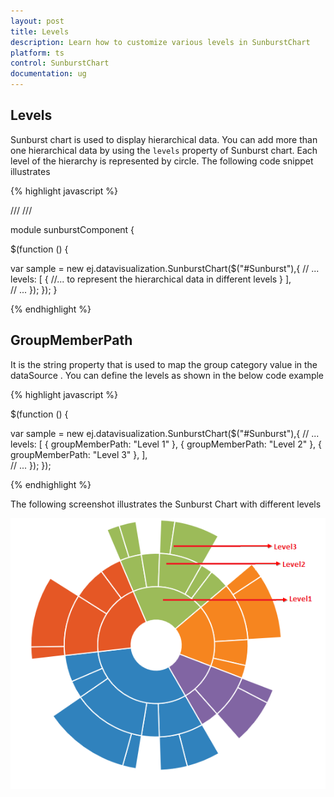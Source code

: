 ```yaml
---
layout: post
title: Levels
description: Learn how to customize various levels in SunburstChart
platform: ts
control: SunburstChart
documentation: ug
---
```


## Levels

Sunburst chart is used to display hierarchical data. You can add more than one hierarchical data by using the `levels` property of Sunburst chart. Each level of the hierarchy is represented by circle.
The following code snippet illustrates 

{% highlight javascript %}

/// <reference path="tsfiles/jquery.d.ts" />
/// <reference path="tsfiles/ej.web.all.d.ts" />

module  sunburstComponent {

$(function () {

var sample = new ej.datavisualization.SunburstChart($("#Sunburst"),{
            // ...
         levels: [
			{
                //... to represent the hierarchical data in different levels 
                   }
            ],  	
            // ...
        });
    });
}
       
{% endhighlight %}

## GroupMemberPath

It is the string property that is used to map the group category value in the dataSource .
You can define the levels as shown in the below code example

{% highlight javascript %}

$(function () {

var sample = new ej.datavisualization.SunburstChart($("#Sunburst"),{
            // ...
         levels: [
			{ groupMemberPath: "Level 1" },
            { groupMemberPath: "Level 2" },
            { groupMemberPath: "Level 3" },
            ], 	
            // ...
        });
    });  
  
     
{% endhighlight %}

The following screenshot illustrates the Sunburst Chart with different levels



![](Levels_images/Levels_img1.png)
